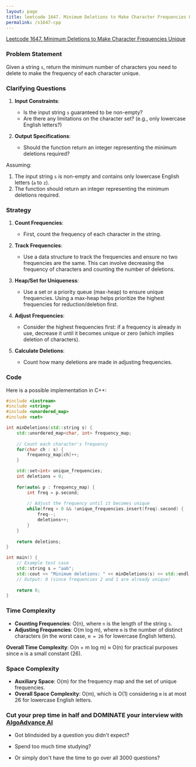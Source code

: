 ```yaml
---
layout: page
title: leetcode 1647. Minimum Deletions to Make Character Frequencies Unique
permalink: /s1647-cpp
---
```

[Leetcode 1647. Minimum Deletions to Make Character Frequencies Unique](https://algoadvance.github.io/algoadvance/l1647)
### Problem Statement

Given a string `s`, return the minimum number of characters you need to delete to make the frequency of each character unique.

### Clarifying Questions

1. **Input Constraints**:
   - Is the input string `s` guaranteed to be non-empty?
   - Are there any limitations on the character set? (e.g., only lowercase English letters?)

2. **Output Specifications**:
   - Should the function return an integer representing the minimum deletions required?

Assuming:
1. The input string `s` is non-empty and contains only lowercase English letters (`a` to `z`).
2. The function should return an integer representing the minimum deletions required.

### Strategy

1. **Count Frequencies**:
   - First, count the frequency of each character in the string.

2. **Track Frequencies**:
   - Use a data structure to track the frequencies and ensure no two frequencies are the same. This can involve decreasing the frequency of characters and counting the number of deletions.

3. **Heap/Set for Uniqueness**:
   - Use a set or a priority queue (max-heap) to ensure unique frequencies. Using a max-heap helps prioritize the highest frequencies for reduction/deletion first.

4. **Adjust Frequencies**:
   - Consider the highest frequencies first: if a frequency is already in use, decrease it until it becomes unique or zero (which implies deletion of characters).

5. **Calculate Deletions**:
   - Count how many deletions are made in adjusting frequencies.

### Code

Here is a possible implementation in C++:

```cpp
#include <iostream>
#include <string>
#include <unordered_map>
#include <set>

int minDeletions(std::string s) {
    std::unordered_map<char, int> frequency_map;
    
    // Count each character's frequency
    for(char ch : s) {
        frequency_map[ch]++;
    }

    std::set<int> unique_frequencies;
    int deletions = 0;
    
    for(auto& p : frequency_map) {
        int freq = p.second;
        
        // Adjust the frequency until it becomes unique
        while(freq > 0 && !unique_frequencies.insert(freq).second) {
            freq--;
            deletions++;
        }
    }
    
    return deletions;
}

int main() {
    // Example test case
    std::string s = "aab";
    std::cout << "Minimum deletions: " << minDeletions(s) << std::endl;
    // Output: 0 (since frequencies 2 and 1 are already unique)
    
    return 0;
}
```

### Time Complexity

- **Counting Frequencies**: O(n), where `n` is the length of the string `s`.
- **Adjusting Frequencies**: O(m log m), where `m` is the number of distinct characters (in the worst case, `m = 26` for lowercase English letters).

**Overall Time Complexity**: O(n + m log m) ≈ O(n) for practical purposes since `m` is a small constant (26).

### Space Complexity

- **Auxiliary Space**: O(m) for the frequency map and the set of unique frequencies.
- **Overall Space Complexity**: O(m), which is O(1) considering `m` is at most 26 for lowercase English letters.


### Cut your prep time in half and DOMINATE your interview with [AlgoAdvance AI](https://algoAdvance.com)

- Got blindsided by a question you didn't expect?

- Spend too much time studying?

- Or simply don't have the time to go over all 3000 questions?


